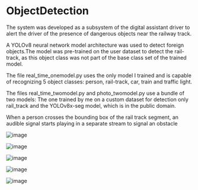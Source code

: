 # ObjectDetection
The system was developed as a subsystem of the digital assistant driver to alert the driver of the presence of dangerous objects near the railway track.

A YOLOv8 neural network model architecture was used to detect foreign objects.The model was pre-trained on the user dataset to detect the rail-track, as this object class was not part of the base class set of the trained model.

The file real_time_onemodel.py uses the only model I trained and is capable of recognizing 5 object classes: person, rail-track, car, train and traffic light.

The files real_time_twomodel.py and photo_twomodel.py use a bundle of two models: The one trained by me on a custom dataset for detection only rail_track and the YOLOv8x-seg model, which is in the public domain.

When a person crosses the bounding box of the rail track segment, an audible signal starts playing in a separate stream to signal an obstacle

![image](https://github.com/drinkmorewaterz/ObjectDetection/assets/124874733/e24937e7-9dcf-4c31-a53f-4a3393ded3ff)

![image](https://github.com/drinkmorewaterz/ObjectDetection/assets/124874733/2de55e2d-191d-4f97-8273-9b028132e660)

![image](https://github.com/drinkmorewaterz/ObjectDetection/assets/124874733/000b942d-aeec-4b4f-b1e6-cf49a8ac2f91)

![image](https://github.com/drinkmorewaterz/ObjectDetection/assets/124874733/412ad696-ac4d-40e9-9bd9-c74aabe9cd5a)

![image](https://github.com/drinkmorewaterz/ObjectDetection/assets/124874733/d758f357-fe28-49b3-bcfa-72a351e1d354)
